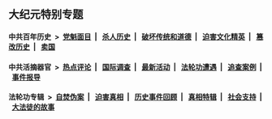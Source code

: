 ## 大纪元特别专题

#### 中共百年历史 &nbsp;>&nbsp; [党魁面目](indexes/nf1176107/README.md?06220430) &nbsp;| &nbsp; [杀人历史](indexes/nf1176106/README.md?06220430) &nbsp;| &nbsp; [破坏传统和道德](indexes/nf1176106/README.md?06220430) &nbsp;| &nbsp; [迫害文化精英](indexes/nf1176111/README.md?06220430) &nbsp;| &nbsp; [篡改历史](indexes/nf1176115/README.md?06220430) &nbsp;| &nbsp; [卖国](indexes/nf1176117/README.md?06220430) 

#### 中共活摘器官 &nbsp;>&nbsp; [热点评论](indexes/nf5879/README.md?06220430) &nbsp;| &nbsp; [国际调查](indexes/nf5947/README.md?06220430) &nbsp;| &nbsp; [最新活动](indexes/nf5883/README.md?06220430) &nbsp;| &nbsp; [法轮功遭遇](indexes/nf5881/README.md?06220430) &nbsp;| &nbsp; [追查案例](indexes/nf5880/README.md?06220430) &nbsp;| &nbsp; [事件报导](indexes/nf5877/README.md?06220430) 

#### 法轮功专辑 &nbsp;>&nbsp; [自焚伪案](indexes/nf5562/README.md?06220430) &nbsp;| &nbsp; [迫害真相](indexes/nf4379/README.md?06220430) &nbsp;| &nbsp; [历史事件回顾](indexes/nf5793/README.md?06220430) &nbsp;| &nbsp; [真相特辑](indexes/nf4389/README.md?06220430) &nbsp;| &nbsp; [社会支持](indexes/nf4386/README.md?06220430) &nbsp;| &nbsp; [大法徒的故事](indexes/nf1147481/README.md?06220430) 


